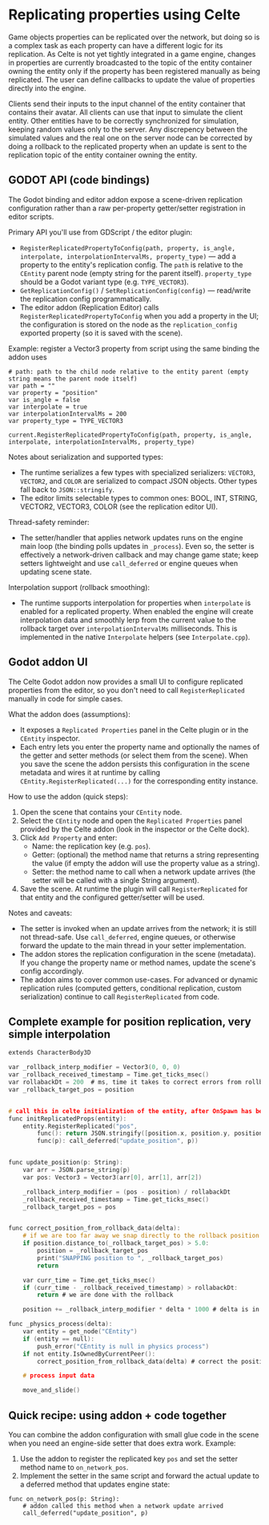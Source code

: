# Replicating properties using Celte

Game objects properties can be replicated over the network, but doing so is a complex task as each property can have a different logic for its replication.
As Celte is not yet tightly integrated in a game engine, changes in properties are currently broadcasted to the topic of the entity container owning the entity only if the property has been registered manually as being replicated.
The user can define callbacks to update the value of properties directly into the engine.


Clients send their inputs to the input channel of the entity container that contains their avatar. All clients can use that input to simulate the client entity. Other entities have to be correctly synchronized for simulation, keeping random values only to the server.
Any discrepency between the simulated values and the real one on the server node can be corrected by doing a rollback to the replicated property when an update is sent to the replication topic of the entity container owning the entity.

## GODOT API (code bindings)

The Godot binding and editor addon expose a scene-driven replication configuration rather than a raw per-property getter/setter registration in editor scripts.

Primary API you'll use from GDScript / the editor plugin:

- `RegisterReplicatedPropertyToConfig(path, property, is_angle, interpolate, interpolationIntervalMs, property_type)` — add a property to the entity's replication config. The `path` is relative to the `CEntity` parent node (empty string for the parent itself). `property_type` should be a Godot variant type (e.g. `TYPE_VECTOR3`).
- `GetReplicationConfig()` / `SetReplicationConfig(config)` — read/write the replication config programmatically.
- The editor addon (Replication Editor) calls `RegisterReplicatedPropertyToConfig` when you add a property in the UI; the configuration is stored on the node as the `replication_config` exported property (so it is saved with the scene).

Example: register a Vector3 property from script using the same binding the addon uses

```gdscript
# path: path to the child node relative to the entity parent (empty string means the parent node itself)
var path = ""
var property = "position"
var is_angle = false
var interpolate = true
var interpolationIntervalMs = 200
var property_type = TYPE_VECTOR3

current.RegisterReplicatedPropertyToConfig(path, property, is_angle, interpolate, interpolationIntervalMs, property_type)
```

Notes about serialization and supported types:
- The runtime serializes a few types with specialized serializers: `VECTOR3`, `VECTOR2`, and `COLOR` are serialized to compact JSON objects. Other types fall back to `JSON::stringify`.
- The editor limits selectable types to common ones: BOOL, INT, STRING, VECTOR2, VECTOR3, COLOR (see the replication editor UI).

Thread-safety reminder:
- The setter/handler that applies network updates runs on the engine main loop (the binding polls updates in `_process`). Even so, the setter is effectively a network-driven callback and may change game state; keep setters lightweight and use `call_deferred` or engine queues when updating scene state.

Interpolation support (rollback smoothing):
- The runtime supports interpolation for properties when `interpolate` is enabled for a replicated property. When enabled the engine will create interpolation data and smoothly lerp from the current value to the rollback target over `interpolationIntervalMs` milliseconds. This is implemented in the native `Interpolate` helpers (see `Interpolate.cpp`).

## Godot addon UI

The Celte Godot addon now provides a small UI to configure replicated properties from the editor, so you don't need to call `RegisterReplicated` manually in code for simple cases.

What the addon does (assumptions):
- It exposes a `Replicated Properties` panel in the Celte plugin or in the `CEntity` inspector.
- Each entry lets you enter the property name and optionally the names of the getter and setter methods (or select them from the scene). When you save the scene the addon persists this configuration in the scene metadata and wires it at runtime by calling `CEntity.RegisterReplicated(...)` for the corresponding entity instance.

How to use the addon (quick steps):
1. Open the scene that contains your `CEntity` node.
2. Select the `CEntity` node and open the `Replicated Properties` panel provided by the Celte addon (look in the inspector or the Celte dock).
3. Click `Add Property` and enter:
   - Name: the replication key (e.g. `pos`).
   - Getter: (optional) the method name that returns a string representing the value (if empty the addon will use the property value as a string).
   - Setter: the method name to call when a network update arrives (the setter will be called with a single String argument).
4. Save the scene. At runtime the plugin will call `RegisterReplicated` for that entity and the configured getter/setter will be used.

Notes and caveats:
- The setter is invoked when an update arrives from the network; it is still not thread-safe. Use `call_deferred`, engine queues, or otherwise forward the update to the main thread in your setter implementation.
- The addon stores the replication configuration in the scene (metadata). If you change the property name or method names, update the scene's config accordingly.
- The addon aims to cover common use-cases. For advanced or dynamic replication rules (computed getters, conditional replication, custom serialization) continue to call `RegisterReplicated` from code.

## Complete example for position replication, very simple interpolation

```c
extends CharacterBody3D

var _rollback_interp_modifier = Vector3(0, 0, 0)
var _rollback_received_timestamp = Time.get_ticks_msec()
var rollabackDt = 200  # ms, time it takes to correct errors from rollback
var _rollback_target_pos = position


# call this in celte initialization of the entity, after OnSpawn has been called
func initReplicatedProps(entity):
	entity.RegisterReplicated("pos",
		func(): return JSON.stringify([position.x, position.y, position.z]), 	# get
		func(p): call_deferred("update_position", p))							# set


func update_position(p: String):
	var arr = JSON.parse_string(p)
	var pos: Vector3 = Vector3(arr[0], arr[1], arr[2])

	_rollback_interp_modifier = (pos - position) / rollabackDt
	_rollback_received_timestamp = Time.get_ticks_msec()
	_rollback_target_pos = pos


func correct_position_from_rollback_data(delta):
	# if we are too far away we snap directly to the rollback position
	if position.distance_to(_rollback_target_pos) > 5.0:
		position = _rollback_target_pos
		print("SNAPPING position to ", _rollback_target_pos)
		return

	var curr_time = Time.get_ticks_msec()
	if (curr_time - _rollback_received_timestamp) > rollabackDt:
		return # we are done with the rollback

	position += _rollback_interp_modifier * delta * 1000 # delta is in seconds

func _physics_process(delta):
	var entity = get_node("CEntity")
	if (entity == null):
		push_error("CEntity is null in physics process")
	if not entity.IsOwnedByCurrentPeer():
		correct_position_from_rollback_data(delta) # correct the position from the last rollback received

    # process input data

    move_and_slide()
```

## Quick recipe: using addon + code together

You can combine the addon configuration with small glue code in the scene when you need an engine-side setter that does extra work. Example:

1. Use the addon to register the replicated key `pos` and set the setter method name to `on_network_pos`.
2. Implement the setter in the same script and forward the actual update to a deferred method that updates engine state:

```gdscript
func on_network_pos(p: String):
    # addon called this method when a network update arrived
    call_deferred("update_position", p)
```
